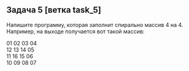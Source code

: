 ## Задача 5 [ветка task_5]

Напишите программу, которая заполнит спирально массив 4 на 4.
Например, на выходе получается вот такой массив:

01 02 03 04  
12 13 14 05  
11 16 15 06  
10 09 08 07